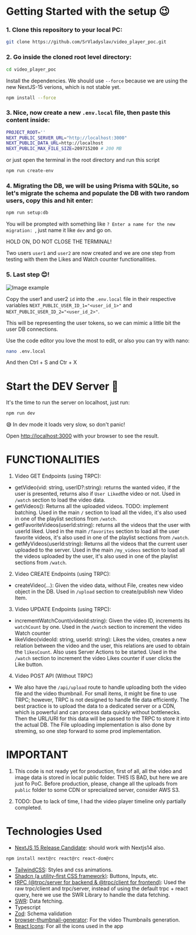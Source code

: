# Getting Started with the setup 😉

### 1. Clone this repository to your local PC:

```bash
git clone https://github.com/SrVladyslav/video_player_poc.git
```

### 2. Go inside the cloned root level directory:

```bash
cd video_player_poc
```

Install the dependencies. We should use `--force` because we are using the new NextJS-15 verions, which is not stable yet.

```bash
npm install --force
```

### 3. Nice, now create a new `.env.local` file, then paste this content inside:

```bash
PROJECT_ROOT=''
NEXT_PUBLIC_SERVER_URL="http://localhost:3000"
NEXT_PUBLIC_DATA_URL=http://localhost
NEXT_PUBLIC_MAX_FILE_SIZE=209715200 # 200 MB
```

or just open the terminal in the root directory and run this script

```bash
npm run create-env
```

### 4. Migrating the DB, we will be using Prisma with SQLite, so let's migrate the schema and populate the DB with two random users, copy this and hit enter:

```bash
npm run setup:db
```

You will be prompted with something like `? Enter a name for the new migration: `, just name it like `dev` and go on. 

HOLD ON, DO NOT CLOSE THE TERMINAL!

Two users `user1` and `user2` are now created and we are one step from testing with them the Likes and Watch counter functionallities.

### 5. Last step 😊!

![Image example](imagen.jpg)

Copy the user1 and user2 `id` into the `.env.local` file in their respective variables `NEXT_PUBLIC_USER_ID_1="<user_id_1>"` and `NEXT_PUBLIC_USER_ID_2="<user_id_2>"`.

This will be representing the user tokens, so we can mimic a little bit the user DB connections.

Use the code editor you love the most to edit, or also you can try with nano: 
```bash
nano .env.local
```
And then Ctrl + S and Ctr + X

# Start the DEV Server 🚀

It's the time to run the server on localhost, just run:

```bash
npm run dev
```

😅 In dev mode it loads very slow, so don't panic!

Open [http://localhost:3000](http://localhost:3000) with your browser to see the result.

# FUNCTIONALITIES

1) Video GET Endpoints (using TRPC):

- getVideo(vid: string, userID?:string): returns the wanted video, if the user is presented, returns also if `User Liked`the video or not. Used in `/watch` section to load the video data.
- getVideos(): Returns all the uploaded videos. TODO: implement batching. Used in the main `/` section to load all the video, it's also used in one of the playlist sections from `/watch`.
- getFavoriteVideos(userId:string): returns all the videos that the user with userId liked. Used in the main `/favorites` section to load all the user favorite videos, it's also used in one of the playlist sections from `/watch`.
- getMyVideos(userId:string): Returns all the videos that the current user uploaded to the server. Used in the main `/my_videos` section to load all the videos uploaded by the user, it's also used in one of the playlist sections from `/watch`.

2) Video CREATE Endpoints (using TRPC):

- createVideo(...): Given the video data, without File, creates new video object in the DB. Used in `/upload` section to create/publish new Video Item.

3) Video UPDATE Endpoints (using TRPC):
    
- incrementWatchCount(videoId:string): Given the video ID, increments its `watchCount` by one. Used in the `/watch` section to increment the video Watch counter
- likeVideo(videoId: string, userId: string): Likes the video, creates a new relation between the video and the user, this relations are used to obtain the `likesCount`. Also uses Server Actions to be started.  Used in the `/watch` section to increment the video Likes counter if user clicks the Like button.

4) Video POST API (Without TRPC)

- We also have the `/api/upload` route to handle uploading both the video file and the video thumbnail. For small items, it might be fine to use TRPC; however, TRPC is not designed to handle file data efficiently. The best practice is to upload the data to a dedicated server or a CDN, which is powerful and can process data quickly without bottlenecks. Then the URL/URI for this data will be passed to the TRPC to store it into the actual DB. The File uploading implementation is also done by streming, so one step forward to some prod implementation.

# IMPORTANT

1) This code is not ready yet for production, first of all, all the video and image data is stored in local public folder. THIS IS BAD, but here we are just fo PoC. Before production, please, change all the uploads from `public` folder to some CDN or sprecialized server, consider AWS S3.

2) TODO: Due to lack of time, I had the video player timeline only partially completed.


# Technologies Used
- [NextJS 15 Release Candidate](https://nextjs.org/docs): should work with Nextjs14 also.
```bash
npm install next@rc react@rc react-dom@rc
```
- [TailwindCSS](https://tailwindcss.com/): Styles and css animations.
- [Shadcn (a utility-first CSS framework)](https://ui.shadcn.com/): Buttons, Inputs, etc.
- [tRPC (@trpc/server for backend & @trpc/client for frontend)](https://trpc.io/): Used the raw trpc/client and trpc/server, instead of using the default trpc + react query, here we use the SWR Library to handle the data fetching.
- [SWR](https://swr.vercel.app/): Data fetching.
- Typescript
- [Zod](https://zod.dev/): Schema validation
- [browser-thumbnail-generator](https://www.npmjs.com/package/browser-thumbnail-generator): For the video Thumbnails generation.
- [React Icons](https://react-icons.github.io/react-icons/): For all the icons used in the app

